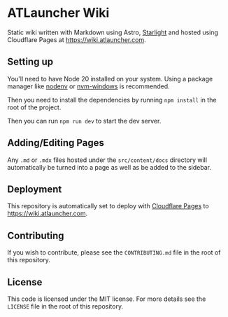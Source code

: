 # ATLauncher Wiki

Static wiki written with Markdown using Astro, [Starlight](https://starlight.astro.build/) and hosted using Cloudflare
Pages at <https://wiki.atlauncher.com>.

## Setting up

You'll need to have Node 20 installed on your system. Using a package manager like
[nodenv](https://github.com/nodenv/nodenv) or [nvm-windows](https://github.com/coreybutler/nvm-windows) is recommended.

Then you need to install the dependencies by running `npm install` in the root of the project.

Then you can run `npm run dev` to start the dev server.

## Adding/Editing Pages

Any `.md` or `.mdx` files hosted under the `src/content/docs` directory will automatically be turned into a page as
well as be added to the sidebar.

## Deployment

This repository is automatically set to deploy with [Cloudflare Pages](https://pages.cloudflare.com/) to
<https://wiki.atlauncher.com>.

## Contributing

If you wish to contribute, please see the `CONTRIBUTING.md` file in the root of this repository.

## License

This code is licensed under the MIT license. For more details see the `LICENSE` file in the root of this repository.
